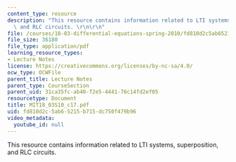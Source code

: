 ```yaml
---
content_type: resource
description: "This resource contains information related to LTI systems, superposition,\
  \ and RLC circuits. \r\n\r\n"
file: /courses/18-03-differential-equations-spring-2010/fd810d2c5ab65215b715dc750f479b96_MIT18_03S10_c17.pdf
file_size: 36180
file_type: application/pdf
learning_resource_types:
- Lecture Notes
license: https://creativecommons.org/licenses/by-nc-sa/4.0/
ocw_type: OCWFile
parent_title: Lecture Notes
parent_type: CourseSection
parent_uid: 31ca35fc-ab40-f2e5-4441-76c14fd2ef05
resourcetype: Document
title: MIT18_03S10_c17.pdf
uid: fd810d2c-5ab6-5215-b715-dc750f479b96
video_metadata:
  youtube_id: null
---
```

This resource contains information related to LTI systems, superposition, and RLC circuits. 

